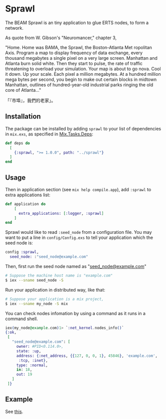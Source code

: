 # Sprawl
The BEAM Sprawl is an tiny application to glue ERTS nodes, to form a network.

As quote from W. Gibson's "Neuromancer," chapter 3,

"Home.
Home was BAMA, the Sprawl, the Boston-Atlanta Met ropolitan Axis.
Program a map to display frequency of data exchange, every thousand megabytes a single pixel on a very large screen. Manhattan and Atlanta burn solid white. Then they start to pulse, the rate of traffic threatening to overload your simulation. Your map is about to go nova. Cool it down. Up your scale. Each pixel a million megabytes. At a hundred million mega bytes per second, you begin to make out certain blocks in midtown Manhattan, outlines of hundred-year-old industrial parks ringing the old core of Atlanta..."

「『市埠』，我們的老家」。

## Installation

The package can be installed by adding `sprawl` to your list of dependencies in `mix.exs`, as specified in [Mix.Tasks.Deps](https://hexdocs.pm/mix/1.12.3/Mix.Tasks.Deps.html):

```elixir
def deps do
  [
    {:sprawl, ">= 1.0.0", path: "../sprawl"}
  ]
end
```

## Usage

Then in application section (see `mix help compile.app`), add `:sprawl` to extra applications list:

```elixir
def application do
    [
      extra_applications: [:logger, :sprawl]
    ]
end
```

Sprawl would like to read `:seed_node` from a configuration file. You may want to put a line in `config/Config.exs` to tell your application which the seed node is:

```elixir
config :sprawl,
  seed_node: :"seed_node@example.com"
```

Then, first run the seed node named as "seed_node@example.com"

```sh
# Suppose the machine host name is "example.com"
$ iex --sname seed_node -S
```

Run your application in distributed way, like that:

```sh
# Suppose your application is a mix project,
$ iex --sname my_node -S mix
```

You can check nodes infomation by using a command as it runs in a command shell.

```elixir
iex(my_node@example.com)1> `:net_kernel.nodes_info()`
{:ok,
 [
   "seed_node@example.com": [
     owner: #PID<0.114.0>,
     state: :up,
     address: {:net_address, {{127, 0, 0, 1}, 45846}, 'example.com',
      :tcp, :inet},
     type: :normal,
     in: 18,
     out: 19
   ]
 ]}
```

## Example

See [this](https://github.com/YauHsien/tree/main/example).
